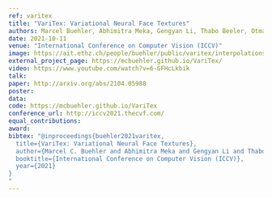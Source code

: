 ```yaml
---
ref: varitex
title: "VariTex: Variational Neural Face Textures"
authors: Marcel Buehler, Abhimitra Meka, Gengyan Li, Thabo Beeler, Otmar Hilliges
date: 2021-10-11
venue: "International Conference on Computer Vision (ICCV)"
image: https://ait.ethz.ch/people/buehler/public/varitex/interpolations.mp4
external_project_page: https://mcbuehler.github.io/VariTex/
video: https://www.youtube.com/watch?v=6-GFHcLkbik
talk: 
paper: http://arxiv.org/abs/2104.05988
poster: 
data: 
code: https://mcbuehler.github.io/VariTex
conference_url: http://iccv2021.thecvf.com/
equal_contributions: 
award: 
bibtex: "@inproceedings{buehler2021varitex,
  title={VariTex: Variational Neural Face Textures},
  author={Marcel C. Buehler and Abhimitra Meka and Gengyan Li and Thabo Beeler and Otmar Hilliges},
  booktitle={International Conference on Computer Vision (ICCV)},
  year={2021}
}    
"
---
```

